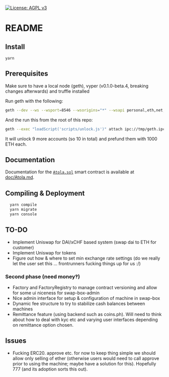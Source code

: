 [![License: AGPL v3](https://img.shields.io/badge/License-AGPL%20v3-blue.svg)](https://www.gnu.org/licenses/agpl-3.0)

README
======

Install
------------
```
yarn
```

Prerequisites
-------------
Make sure to have a local node (geth), vyper (v0.1.0-beta.4, breaking changes afterwards) and truffle installed

Run geth with the following:
```bash
geth --dev --ws --wsport=8546 --wsorigins="*" --wsapi personal,eth,net,rpc,shh,web3 --allow-insecure-unlock
```

And the run this from the root of this repo:
```bash
geth --exec "loadScript('scripts/unlock.js')" attach ipc://tmp/geth.ipc
```
It will unlock 9 more accounts (so 10 in total) and prefund them with 1000 ETH each.

Documentation
-------------

Documentation for the [`Atola.sol`][atola-contract] smart contract is available at [doc/Atola.md][atola-doc].

Compiling & Deployment
----------------------
```sh
  yarn compile
  yarn migrate
  yarn console
```

TO-DO
-----
- Implement Uniswap for DAI/xCHF based system (swap dai to ETH for customer)
- Implement Uniswap for tokens
- Figure out how & where to set min exchange rate settings (do we really let the user set this ... frontrunners fucking things up for us :/)

### Second phase (need money‽)
- Factory and FactoryRegistry to manage contract versioning and allow for some ui niceness for swap-box-admin
- Nice admin interface for setup & configuration of machine in swap-box
- Dynamic fee structure to try to stabilize cash balances between machines
- Remittance feature (using backend such as coins.ph).  Will need to think about how to deal with kyc etc and varying user interfaces depending on remittance option chosen.

Issues
------

- Fucking ERC20.  approve etc.  for now to keep thing simple we should
allow only selling of ether (otherwise users would need to call approve
prior to using the machine; maybe have a solution for this).   Hopefully 777 (and its adoption sorts
this out).

[atola-contract]: ./contracts/Atola.sol
[atola-doc]: ./doc/Atola.md
